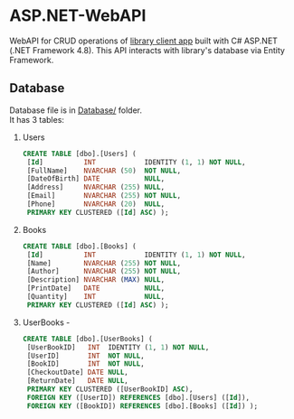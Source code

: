 # ASP.NET-WebAPI
WebAPI for CRUD operations of [library client app](https://github.com/D1lsh0d/WPF-Client-App) built with C# ASP.NET (.NET Framework 4.8).
This API interacts with library's database via Entity Framework.

## Database
Database file is in [Database/](Database) folder.  
It has 3 tables:
1. Users
   ```SQL
   CREATE TABLE [dbo].[Users] (
    [Id]          INT            IDENTITY (1, 1) NOT NULL,
    [FullName]    NVARCHAR (50)  NOT NULL,
    [DateOfBirth] DATE           NULL,
    [Address]     NVARCHAR (255) NULL,
    [Email]       NVARCHAR (255) NOT NULL,
    [Phone]       NVARCHAR (20)  NULL,
    PRIMARY KEY CLUSTERED ([Id] ASC) );
   ```
2. Books
   ```SQL
   CREATE TABLE [dbo].[Books] (
    [Id]          INT            IDENTITY (1, 1) NOT NULL,
    [Name]        NVARCHAR (255) NOT NULL,
    [Author]      NVARCHAR (255) NOT NULL,
    [Description] NVARCHAR (MAX) NULL,
    [PrintDate]   DATE           NULL,
    [Quantity]    INT            NULL,
    PRIMARY KEY CLUSTERED ([Id] ASC) );
   ```
3. UserBooks - 
   ```SQL
   CREATE TABLE [dbo].[UserBooks] (
    [UserBookID]   INT  IDENTITY (1, 1) NOT NULL,
    [UserID]       INT  NOT NULL,
    [BookID]       INT  NOT NULL,
    [CheckoutDate] DATE NULL,
    [ReturnDate]   DATE NULL,
    PRIMARY KEY CLUSTERED ([UserBookID] ASC),
    FOREIGN KEY ([UserID]) REFERENCES [dbo].[Users] ([Id]),
    FOREIGN KEY ([BookID]) REFERENCES [dbo].[Books] ([Id]) );
   ```


